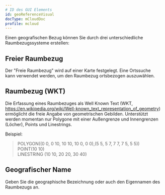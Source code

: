```yaml
---
# ID des GUI Elements
id: geoReferenceVisual
docType: mCloudDoc
profile: mcloud
---
```


Einen geografischen Bezug können Sie durch drei unterschiedliche Raumbezugssysteme erstellen:

## Freier Raumbezug
Der "Freie Raumbezug" wird auf einer Karte festgelegt. Eine Ortssuche kann verwendet werden, um den Raumbezug ortsbezogen auszuwählen.

## Raumbezug (WKT)
Die Erfassung eines Raumbezuges als Well Known Text (WKT, https://en.wikipedia.org/wiki/Well-known_text_representation_of_geometry) ermöglicht die freie Angabe von geometrischen Gebilden.
Unterstützt werden momentan nur Polygone mit einer Außengrenze und Innengrenzen (Löcher), Points und Linestrings.

Beispiel:
>  POLYGON((0 0, 0 10, 10 10, 10 0, 0 0),(5 5, 5 7, 7 7, 7 5, 5 5))  
>  POINT(10 10)  
>  LINESTRING (10 10, 20 20, 30 40)  

## Geografischer Name
Geben Sie die geographische Bezeichnung oder auch den Eigennamen des Raumbezugs an.
